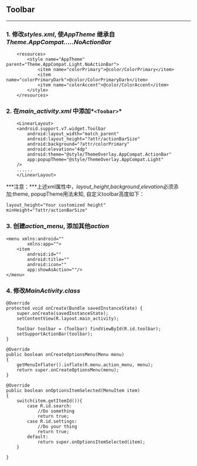 ## Toolbar
---
### 1. 修改*styles.xml*, 使*AppTheme* 继承自*Theme.AppCompat.....NoActionBar*

		<resources>
			<style name="AppTheme" parent="Theme.AppCompat.Light.NoActionBar">
				<item name="colorPrimary">@color/ColorPrimary</item>
				<item name="colorPrimaryDark">@color/ColorPrimaryDark</item>
				<item name="colorAccent">@color/ColorAccent</item>
			</style>
		</resources>

### 2. 在*main_activity.xml* 中添加*`<Toobar>`*

		<LinearLayout>
		<android.support.v7.widget.Toolbar
			android:layout_width="match_parent"
			android:layout_height="?attr/actionBarSize"
			android:background="?attr/colorPrimary"
			android:elevation="4dp"
			android:theme="@style/ThemeOverlay.AppCompat.ActionBar"
			app:popupTheme="@style/ThemeOverlay.AppCompat.Light"
		/>
		......
		</LinearLayout>

***注意：***上述xml属性中，*layout_height*,*background*,*elevation*必须添加;theme, popupTheme用法未知, 自定义toolbar高度如下：
	
	layout_height="Your customized height"
	minHeight="?attr/actionBarSize"

### 3. 创建*action_menu*, 添加其他*action*

	<menu xmlns:android=""
			xmlns:app="">
		<item
			android:id=""
			android:title=""
			android:icon=""
			app:showAsAction=""/>
	</menu>

### 4. 修改*MainActivity.class*
	
	@Override
	protected void onCreate(Bundle savedInstanceState) {
		super.onCreate(savedInstanceState);
		setContentView(R.layout.main_activity);

		Toolbar toolbar = (Toolbar) findViewById(R.id.toolbar);
		setSupportActionBar(toolbar);
	}
	
	@Override
	public boolean onCreateOptionsMenu(Menu menu)
	{
		getMenuInflater().inflate(R.menu.action_menu, menu);
		return super.onCreateOptionsMenu(menu);
	}

	@Override
	public boolean onOptionsItemSelected(MenuItem item)
	{
		switch(item.getItemId()){
			case R.id.search:
				//Do something
				return true;
			case R.id.settings:
				//Do your thing
				return true;
			default:
				return super.onOptionsItemSelected(item);
		}
		
	}